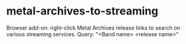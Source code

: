 # metal-archives-to-streaming
Browser add-on: right-click Metal Archives release links to search on various streaming services. Query: "&lt;Band name> &lt;release name>"
